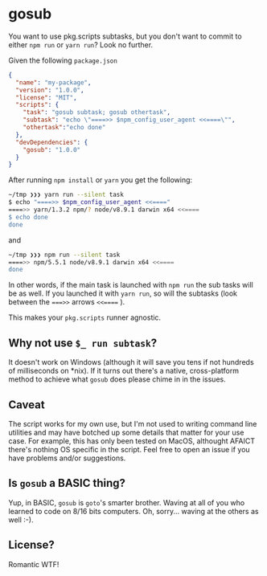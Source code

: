 # gosub

You want to use pkg.scripts subtasks, but you don't want to commit to either `npm run` or `yarn run`? Look no further.

Given the following `package.json`

```JSON
{
  "name": "my-package",
  "version": "1.0.0",
  "license": "MIT",
  "scripts": {
    "task": "gosub subtask; gosub othertask",
    "subtask": "echo \"====>> $npm_config_user_agent <<====\"",
    "othertask":"echo done"
  },
  "devDependencies": {
    "gosub": "1.0.0"
  }
}
```

After running `npm install` or `yarn` you get the following:

```BASH
~/tmp ❯❯❯ yarn run --silent task
$ echo "====>> $npm_config_user_agent <<===="
====>> yarn/1.3.2 npm/? node/v8.9.1 darwin x64 <<====
$ echo done
done
```

and

```BASH
~/tmp ❯❯❯ npm run --silent task
====>> npm/5.5.1 node/v8.9.1 darwin x64 <<====
done
```

In other words, if the main task is launched with `npm run` the sub tasks will be as well. If you launched it with `yarn run`, so will the subtasks (look between the `===>>` arrows `<<====` ).

This makes your `pkg.scripts` runner agnostic.

## Why not use `$_ run subtask`?

It doesn't work on Windows (although it will save you tens if not hundreds of milliseconds on *nix). If it turns out there's a native, cross-platform method to achieve what `gosub` does please chime in in the issues.

## Caveat

The script works for my own use, but I'm not used to writing command line utilities and may have botched up some details that matter for your use case. For example, this has only been tested on MacOS, althought AFAICT there's nothing OS specific in the script. Feel free to open an issue if you have problems and/or suggestions.

## Is `gosub` a BASIC thing?

Yup, in BASIC, `gosub` is `goto`'s smarter brother. Waving at all of you who learned to code on 8/16 bits computers. Oh, sorry... waving at the others as well :-).

## License?

Romantic WTF!